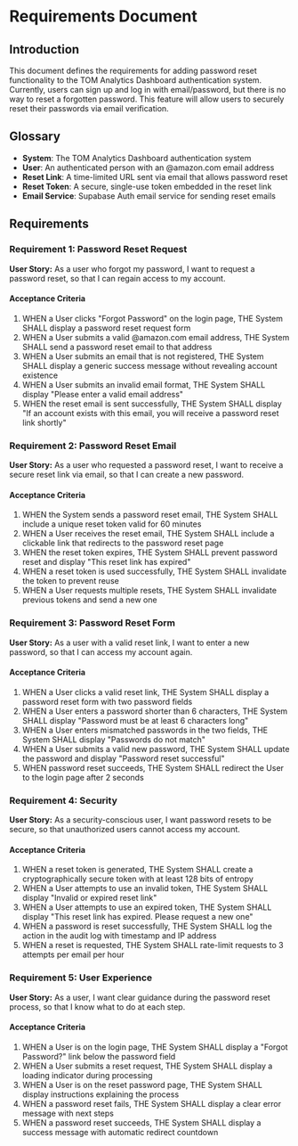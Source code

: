 # Requirements Document

## Introduction

This document defines the requirements for adding password reset functionality to the TOM Analytics Dashboard authentication system. Currently, users can sign up and log in with email/password, but there is no way to reset a forgotten password. This feature will allow users to securely reset their passwords via email verification.

## Glossary

- **System**: The TOM Analytics Dashboard authentication system
- **User**: An authenticated person with an @amazon.com email address
- **Reset Link**: A time-limited URL sent via email that allows password reset
- **Reset Token**: A secure, single-use token embedded in the reset link
- **Email Service**: Supabase Auth email service for sending reset emails

## Requirements

### Requirement 1: Password Reset Request

**User Story:** As a user who forgot my password, I want to request a password reset, so that I can regain access to my account.

#### Acceptance Criteria

1. WHEN a User clicks "Forgot Password" on the login page, THE System SHALL display a password reset request form
2. WHEN a User submits a valid @amazon.com email address, THE System SHALL send a password reset email to that address
3. WHEN a User submits an email that is not registered, THE System SHALL display a generic success message without revealing account existence
4. WHEN a User submits an invalid email format, THE System SHALL display "Please enter a valid email address"
5. WHEN the reset email is sent successfully, THE System SHALL display "If an account exists with this email, you will receive a password reset link shortly"

### Requirement 2: Password Reset Email

**User Story:** As a user who requested a password reset, I want to receive a secure reset link via email, so that I can create a new password.

#### Acceptance Criteria

1. WHEN the System sends a password reset email, THE System SHALL include a unique reset token valid for 60 minutes
2. WHEN a User receives the reset email, THE System SHALL include a clickable link that redirects to the password reset page
3. WHEN the reset token expires, THE System SHALL prevent password reset and display "This reset link has expired"
4. WHEN a reset token is used successfully, THE System SHALL invalidate the token to prevent reuse
5. WHEN a User requests multiple resets, THE System SHALL invalidate previous tokens and send a new one

### Requirement 3: Password Reset Form

**User Story:** As a user with a valid reset link, I want to enter a new password, so that I can access my account again.

#### Acceptance Criteria

1. WHEN a User clicks a valid reset link, THE System SHALL display a password reset form with two password fields
2. WHEN a User enters a password shorter than 6 characters, THE System SHALL display "Password must be at least 6 characters long"
3. WHEN a User enters mismatched passwords in the two fields, THE System SHALL display "Passwords do not match"
4. WHEN a User submits a valid new password, THE System SHALL update the password and display "Password reset successful"
5. WHEN password reset succeeds, THE System SHALL redirect the User to the login page after 2 seconds

### Requirement 4: Security

**User Story:** As a security-conscious user, I want password resets to be secure, so that unauthorized users cannot access my account.

#### Acceptance Criteria

1. WHEN a reset token is generated, THE System SHALL create a cryptographically secure token with at least 128 bits of entropy
2. WHEN a User attempts to use an invalid token, THE System SHALL display "Invalid or expired reset link"
3. WHEN a User attempts to use an expired token, THE System SHALL display "This reset link has expired. Please request a new one"
4. WHEN a password is reset successfully, THE System SHALL log the action in the audit log with timestamp and IP address
5. WHEN a reset is requested, THE System SHALL rate-limit requests to 3 attempts per email per hour

### Requirement 5: User Experience

**User Story:** As a user, I want clear guidance during the password reset process, so that I know what to do at each step.

#### Acceptance Criteria

1. WHEN a User is on the login page, THE System SHALL display a "Forgot Password?" link below the password field
2. WHEN a User submits a reset request, THE System SHALL display a loading indicator during processing
3. WHEN a User is on the reset password page, THE System SHALL display instructions explaining the process
4. WHEN a password reset fails, THE System SHALL display a clear error message with next steps
5. WHEN a password reset succeeds, THE System SHALL display a success message with automatic redirect countdown
